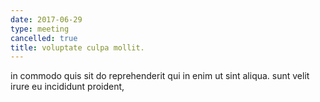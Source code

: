 ```yaml
---
date: 2017-06-29
type: meeting
cancelled: true
title: voluptate culpa mollit.
---
```

in commodo quis sit do reprehenderit qui in enim ut sint aliqua. sunt velit irure eu incididunt proident,